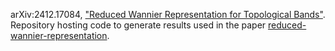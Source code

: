 arXiv:2412.17084, ["Reduced Wannier Representation for Topological Bands"](https://arxiv.org/abs/2412.17084). Repository hosting code to generate results used in the paper [reduced-wannier-representation](https://github.com/treycole/reduced-wannier-representation).